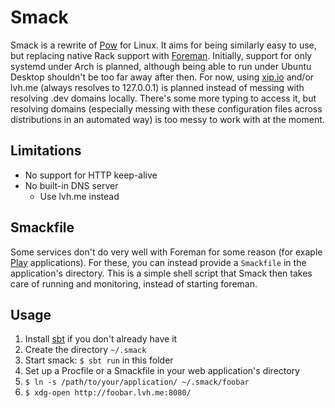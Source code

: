 Smack
=====

Smack is a rewrite of [Pow][pow] for Linux. It aims for being similarly easy to use, but replacing native Rack support with [Foreman][foreman]. Initially, support for only systemd under Arch is planned, although being able to run under Ubuntu Desktop shouldn't be too far away after then. For now, using [xip.io][xipio] and/or lvh.me (always resolves to 127.0.0.1) is planned instead of messing with resolving .dev domains locally. There's some more typing to access it, but resolving domains (especially messing with these configuration files across distributions in an automated way) is too messy to work with at the moment.


[pow]: http://pow.cx/
[foreman]: https://github.com/ddollar/foreman
[xipio]: http://xip.io/


Limitations
-----------

* No support for HTTP keep-alive
* No built-in DNS server
  * Use lvh.me instead


Smackfile
---------

Some services don't do very well with Foreman for some reason (for exaple [Play][play] applications). For these, you can instead provide a `Smackfile` in the application's directory. This is a simple shell script that Smack then takes care of running and monitoring, instead of starting foreman.


[play]: http://playframework.com/


Usage
-----

1. Install [sbt][sbt] if you don't already have it
2. Create the directory `~/.smack`
3. Start smack: `$ sbt run` in this folder
4. Set up a Procfile or a Smackfile in your web application's directory
5. `$ ln -s /path/to/your/application/ ~/.smack/foobar`
6. `$ xdg-open http://foobar.lvh.me:8080/`


[sbt]: http://scala-sbt.org/
